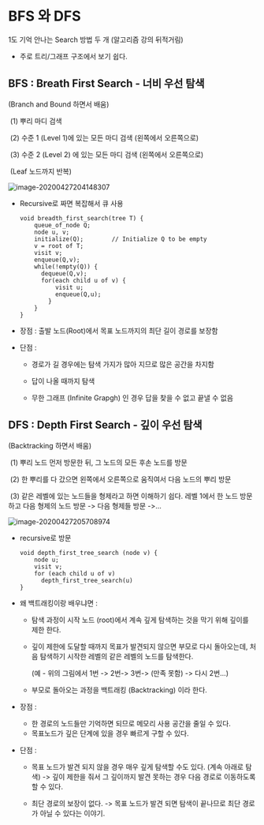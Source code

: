 # BFS 와 DFS

1도 기억 안나는 Search 방법 두 개 (알고리즘 강의 뒤적거림)

- 주로 트리/그래프 구조에서 보기 쉽다. 

## BFS : Breath First Search - 너비 우선 탐색 

(Branch and Bound 하면서 배움)	

​	(1) 뿌리 마디 검색

​	(2) 수준 1  (Level 1)에 있는 모든 마디 검색 (왼쪽에서 오른쪽으로)

​	(3) 수준 2 (Level 2) 에 있는 모든 마디 검색 (왼쪽에서 오른쪽으로)

​		(Leaf 노드까지 반복)

![image-20200427204148307](C:\Users\kathe\AppData\Roaming\Typora\typora-user-images\image-20200427204148307.png)

- Recursive로 짜면 복잡해서 큐 사용

  ```
  void breadth_first_search(tree T) {
      queue_of_node Q;
      node u, v;
      initialize(Q); 		// Initialize Q to be empty
      v = root of T; 
      visit v; 
      enqueue(Q,v);
      while(!empty(Q)) {
      	dequeue(Q,v);
      	for(each child u of v) {
      		visit u; 
      		enqueue(Q,u);
          }
      }
  }
  ```


- 장점 : 출발 노드(Root)에서 목표 노드까지의 최단 길이 경로를 보장함

- 단점 : 

  - 경로가 길 경우에는 탐색 가지가 많아 지므로 많은 공간을 차지함

  - 답이 나올 때까지 탐색 

  - 무한 그래프 (Infinite Grapgh) 인 경우 답을 찾을 수 없고 끝낼 수 없음

    

## DFS : Depth First Search - 깊이 우선 탐색

 (Backtracking 하면서 배움)

​	(1) 뿌리 노드 먼저 방문한 뒤, 그 노드의 모든 후손 노드를 방문

​	(2) 한 뿌리를 다 갔으면 왼쪽에서 오른쪽으로 움직여서 다음 노드의 뿌리 방문

​	(3) 같은 레벨에 있는 노드들을 형제라고 하면 이해하기 쉽다. 레벨 1에서 한 노드 방문하고 다음 형제의 노드 방문 -> 다음 형제들 방문 ->... 

 ![image-20200427205708974](C:\Users\kathe\AppData\Roaming\Typora\typora-user-images\image-20200427205708974.png)



- recursive로 방문

  ```
  void depth_first_tree_search (node v) {
      node u;
      visit v;
      for (each child u of v)
      	depth_first_tree_search(u)
  }
  ```


- 왜 백트래킹이랑 배우냐면 : 

  - 탐색 과정이 시작 노드 (root)에서 계속 깊게 탐색하는 것을 막기 위해 깊이를 제한 한다.

  - 깊이 제한에 도달할 때까지 목표가 발견되지 않으면 부모로 다시 돌아오는데, 처음 탐색하기 시작한 레벨의 같은 레벨의 노드를 탐색한다.

    (예 - 위의 그림에서 1번 -> 2번-> 3번-> (만족 못함) -> 다시 2번...)

  - 부모로 돌아오는 과정을 백트래킹 (Backtracking) 이라 한다.

    

- 장점 : 

  - 한 경로의 노드들만 기억하면 되므로 메모리 사용 공간을 줄일 수 있다.
  - 목표노드가 깊은 단계에 있을 경우 빠르게 구할 수 있다.

- 단점 :

  - 목표 노드가 발견 되지 않을 경우 매우 깊게 탐색할 수도 있다. (계속 아래로 탐색) -> 깊이 제한을 줘서 그 깊이까지 발견 못하는 경우 다음 경로로 이동하도록 할 수 있다.

  - 최단 경로의 보장이 없다. -> 목표 노드가 발견 되면 탐색이 끝나므로 최단 경로가 아닐 수 있다는 이야기.

    